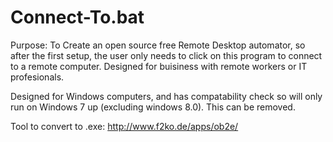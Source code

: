 # Connect-To.bat
Purpose:
To Create an open source free Remote Desktop automator, so after the first setup, the user only needs to click on this program to connect to a remote computer.
Designed for buisiness with remote workers or IT profesionals.

Designed for Windows computers, and has compatability check so will only run on Windows 7 up (excluding windows 8.0). This can be removed.

Tool to convert to .exe: http://www.f2ko.de/apps/ob2e/
